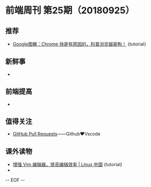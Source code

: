 # 前端周刊 第25期（20180925）

## 推荐

- [Google图解：Chrome 快是有原因的，科普浏览器架构！](https://mp.weixin.qq.com/s/TPqQtkkj0KcQhZJm-sXEuw) {tutorial}

## 新鲜事

-

## 前端提高

-

## 值得关注

- [GitHub Pull Requests](https://marketplace.visualstudio.com/items?itemName=GitHub.vscode-pull-request-github)——Github❤️Vscode

## 课外读物

- [增强 Vim 编辑器，提高编辑效率 | Linux 中国](https://mp.weixin.qq.com/s/DdjEHmJ3x80T-oIXxwfP2w) {tutorial}
-

[//]: # (分类图标
    新闻 {news}
    视频 {video}
    教程 {tutorial}
    代码 {code}
    演示 {demo}
    观点 {opinion}
    技巧 {tips}
    工具 {tools}
    书籍 {book}
    文档 {doc}
    GayHub {github}
    规范 {w3c}
    规范 {mdn}
    Three.js {threejs}
  )

-- EOF --